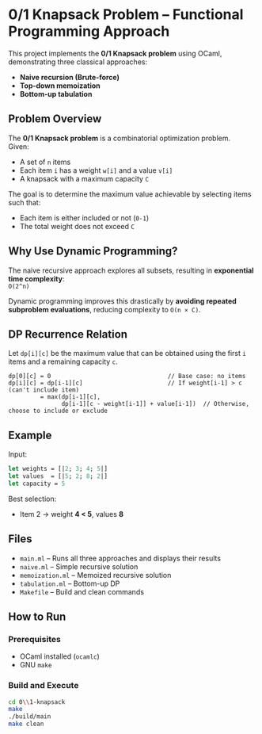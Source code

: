 
# 0/1 Knapsack Problem – Functional Programming Approach

This project implements the **0/1 Knapsack problem** using OCaml, demonstrating three classical approaches:

- **Naive recursion (Brute-force)**
- **Top-down memoization**
- **Bottom-up tabulation**


## Problem Overview

The **0/1 Knapsack problem** is a combinatorial optimization problem.  
Given:

- A set of `n` items
- Each item `i` has a weight `w[i]` and a value `v[i]`
- A knapsack with a maximum capacity `C`

The goal is to determine the maximum value achievable by selecting items such that:

- Each item is either included or not (`0-1`)
- The total weight does not exceed `C`


## Why Use Dynamic Programming?

The naive recursive approach explores all subsets, resulting in **exponential time complexity**:  
`O(2^n)`

Dynamic programming improves this drastically by **avoiding repeated subproblem evaluations**, reducing complexity to `O(n × C)`.


## DP Recurrence Relation

Let `dp[i][c]` be the maximum value that can be obtained using the first `i` items and a remaining capacity `c`.

```text
dp[0][c] = 0                                 // Base case: no items
dp[i][c] = dp[i-1][c]                        // If weight[i-1] > c (can't include item)
         = max(dp[i-1][c], 
               dp[i-1][c - weight[i-1]] + value[i-1])  // Otherwise, choose to include or exclude
````


## Example

Input:

```ocaml
let weights = [|2; 3; 4; 5|]
let values  = [|5; 2; 8; 2|]
let capacity = 5
```

Best selection:

* Item 2 → weight **4 < 5**, values **8**


## Files

* `main.ml` – Runs all three approaches and displays their results
* `naive.ml` – Simple recursive solution
* `memoization.ml` – Memoized recursive solution
* `tabulation.ml` – Bottom-up DP
* `Makefile` – Build and clean commands


## How to Run

### Prerequisites

* OCaml installed (`ocamlc`)
* GNU `make`

### Build and Execute

```bash
cd 0\\1-knapsack
make
./build/main
make clean
```



